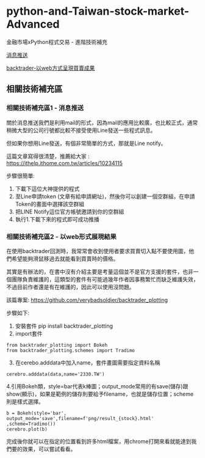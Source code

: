 # python-and-Taiwan-stock-market-Advanced
金融市場xPython程式交易 - 進階技術補充

[消息推送](https://github.com/arleigh418/python-and-Taiwan-stock-market-Advanced#%E7%9B%B8%E9%97%9C%E6%8A%80%E8%A1%93%E8%A3%9C%E5%85%85%E5%8D%801---%E6%B6%88%E6%81%AF%E6%8E%A8%E9%80%81)

[backtrader-以web方式呈現買賣成果](https://github.com/arleigh418/python-and-Taiwan-stock-market-Advanced#%E7%9B%B8%E9%97%9C%E6%8A%80%E8%A1%93%E8%A3%9C%E5%85%85%E5%8D%802---%E4%BB%A5web%E5%BD%A2%E5%BC%8F%E5%B1%95%E7%8F%BE%E7%B5%90%E6%9E%9C)

## 相關技術補充區
### 相關技術補充區1 - 消息推送
關於消息推送我們是利用mail的形式，因為mail的應用比較廣，也比較正式，通常稍微大型的公司行號都比較不接受使用Line發送一些程式訊息。

但如果你想用Line發送，有個非常簡單的方式，那就是Line notify。

這篇文章寫得很清楚，推薦給大家 : https://ithelp.ithome.com.tw/articles/10234115

步驟很簡單:
1. 下載下這位大神提供的程式
2. 至Line申請token (文章有給申請網址)，然後你可以創建一個空群組，在申請Token的畫面中選擇該空群組
3. 把LINE Notify這位官方帳號邀請到你的空群組
4. 執行1.下載下來的程式即可成功推播




### 相關技術補充區2 - 以web形式展現結果
在使用backtrader回測時，我常常會收到使用者要求買賣切入點不要使用圖，他們希望能夠滑鼠移過去就能看到買賣時的價格。

其實是有辦法的，在書中沒有介紹主要是考量這個並不是官方支援的套件，也非一個團隊負責維護的，這類型的套件有可能過幾年作者因事務繁忙而缺乏維護失效，不過目前作者還是有在維護的，因此可以使用沒問題。

該篇專案: https://github.com/verybadsoldier/backtrader_plotting

步驟如下:
1. 安裝套件 pip install backtrader_plotting
2. import套件
```
from backtrader_plotting import Bokeh
from backtrader_plotting.schemes import Tradimo
```

3. 在cerebo.adddata中加入name，套件畫圖需要指定資料名稱
```
cerebro.adddata(data,name='2330.TW')
```

4.引用Bokeh類，style=bar代表k棒圖；output_mode常用的有save(儲存)跟show(顯示)，如果是範例的儲存則要給予filename，也就是儲存位置；scheme則是樣式選擇。
```
b = Bokeh(style='bar', output_mode='save',filename=f'png/result_{stock}.html' ,scheme=Tradimo())
cerebro.plot(b)
```

完成後你就可以在指定的位置看到許多html檔案，用chrome打開來看就能達到我們要的效果，可以嘗試看看。
